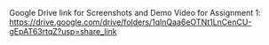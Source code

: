 Google Drive link for Screenshots and Demo Video for Assignment 1:
https://drive.google.com/drive/folders/1qlnQaa6eOTNt1LnCenCU-gEpAT63rtqZ?usp=share_link
